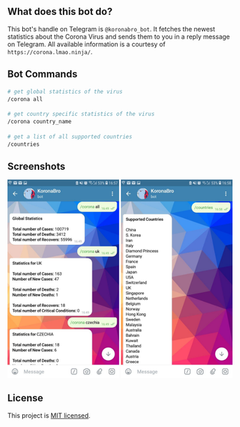 ## What does this bot do?
This bot's handle on Telegram is `@koronabro_bot`. It fetches the newest statistics about the Corona Virus and sends them to you in a reply message on Telegram. All available information is a courtesy of `https://corona.lmao.ninja/`.

## Bot Commands
```bash
# get global statistics of the virus
/corona all

# get country specific statistics of the virus
/corona country_name

# get a list of all supported countries
/countries
```

## Screenshots
<img src="./readme_pics/screen1.jpg" width="250" alt="screenshot 1" />
<img src="./readme_pics/screen2.jpg" width="250" alt="screenshot 2" />

## License
This project is [MIT licensed](LICENSE).